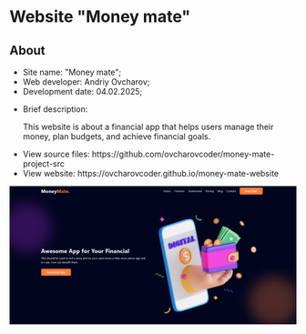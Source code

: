 <h1>Website "Money mate"</h1>
<h2>About</h2>
<ul>
  <li>Site name: "Money mate";</li>
  <li>Web developer: Andriy Ovcharov;</li>
  <li>Development date: 04.02.2025;</li>
  <li>
    <p>Brief description:</p>
    <p>This website is about a financial app that helps users manage their money, plan budgets, and achieve financial goals.</p>
  </li>
  <li>View source files: https://github.com/ovcharovcoder/money-mate-project-src</li>
  <li>View website: https://ovcharovcoder.github.io/money-mate-website </li>
</ul>

<img src="Screenshot.png" alt="screensot">

